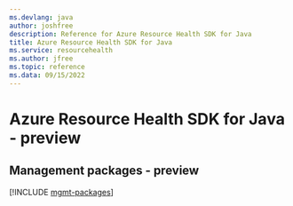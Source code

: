 ```yaml
---
ms.devlang: java
author: joshfree
description: Reference for Azure Resource Health SDK for Java
title: Azure Resource Health SDK for Java
ms.service: resourcehealth
ms.author: jfree
ms.topic: reference
ms.data: 09/15/2022
---
```

# Azure Resource Health SDK for Java - preview

## Management packages - preview
[!INCLUDE [mgmt-packages](resource-health-mgmt-index.md)]